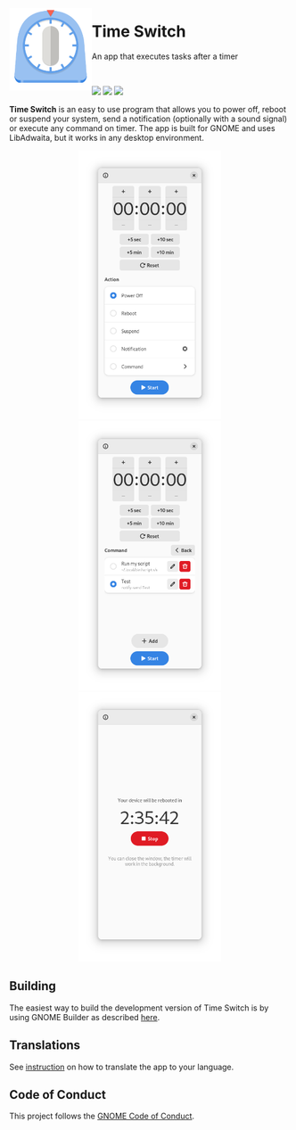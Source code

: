 <p><img src="data/icons/hicolor/scalable/apps/io.github.fsobolev.TimeSwitch.svg" width=148px align="left"><h1>Time Switch</h1>

An app that executes tasks after a timer</p>

<br/>

<a href="https://flathub.org/apps/details/io.github.fsobolev.TimeSwitch"><img src="https://flathub.org/assets/badges/flathub-badge-en.png" height=48px></a> 
<a href="https://aur.archlinux.org/packages/timeswitch-git"><img src="https://camo.githubusercontent.com/f4b1ed57afad4fc0cc6f7acbfdf76be7bebaa104563e1e756ba7b91095eec461/68747470733a2f2f692e696d6775722e636f6d2f3958416a6330482e706e67" height=48px></a>
<a href="https://matrix.to/#/#sable-burrow:matrix.org"><img src="https://camo.githubusercontent.com/870f80ce7fd32ac263ec68010d5ee1439e66ee11433858601680debf7f916d47/68747470733a2f2f692e696d6775722e636f6d2f6373496f72374f2e706e67" height=48px></a>

**Time Switch** is an easy to use program that allows you to power off, reboot or suspend your system, send a notification (optionally with a sound signal) or execute any command on timer. The app is built for GNOME and uses LibAdwaita, but it works in any desktop environment.

<p align="center">
<img src="data/screenshots/main.png" width=256px>
<img src="data/screenshots/command.png" width=256px>
<img src="data/screenshots/running.png" width=256px>
</p>

## Building

The easiest way to build the development version of Time Switch is by using GNOME Builder as described [here](https://wiki.gnome.org/Newcomers/BuildProject).

## Translations

See [instruction](po/README.md) on how to translate the app to your language.

## Code of Conduct

This project follows the [GNOME Code of Conduct](https://wiki.gnome.org/Foundation/CodeOfConduct).
